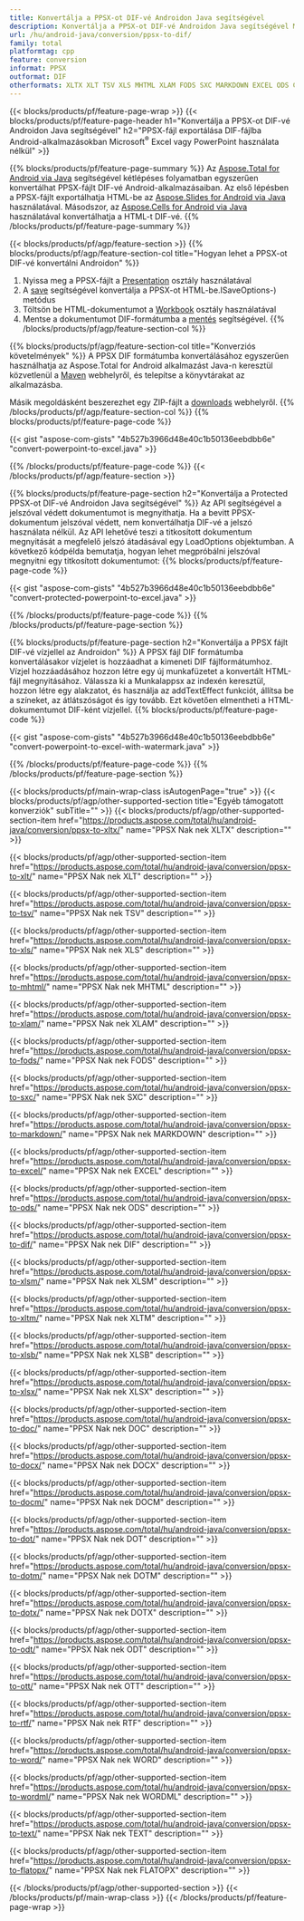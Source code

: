 ```yaml
---
title: Konvertálja a PPSX-ot DIF-vé Androidon Java segítségével
description: Konvertálja a PPSX-ot DIF-vé Androidon Java segítségével Microsoft Excel vagy PowerPoint használata nélkül
url: /hu/android-java/conversion/ppsx-to-dif/
family: total
platformtag: cpp
feature: conversion
informat: PPSX
outformat: DIF
otherformats: XLTX XLT TSV XLS MHTML XLAM FODS SXC MARKDOWN EXCEL ODS CSV XLSM XLTM XLSB XLSX DOC DOCX DOCM DOT DOTM DOTX ODT OTT RTF WORD WORDML TEXT FLATOPX
---
```

{{< blocks/products/pf/feature-page-wrap >}}
{{< blocks/products/pf/feature-page-header h1="Konvertálja a PPSX-ot DIF-vé Androidon Java segítségével" h2="PPSX-fájl exportálása DIF-fájlba Android-alkalmazásokban Microsoft<sup>&reg;</sup> Excel vagy PowerPoint használata nélkül" >}}

{{% blocks/products/pf/feature-page-summary %}}
Az [Aspose.Total for Android via Java](https://products.aspose.com/total/android-java/) segítségével kétlépéses folyamatban egyszerűen konvertálhat PPSX-fájlt DIF-vé Android-alkalmazásaiban. Az első lépésben a PPSX-fájlt exportálhatja HTML-be az [Aspose.Slides for Android via Java](https://products.aspose.com/slides/android-java/) használatával. Másodszor, az [Aspose.Cells for Android via Java](https://products.aspose.com/cells/android-java/) használatával konvertálhatja a HTML-t DIF-vé. 
{{% /blocks/products/pf/feature-page-summary  %}}

{{< blocks/products/pf/agp/feature-section >}}
{{% blocks/products/pf/agp/feature-section-col title="Hogyan lehet a PPSX-ot DIF-vé konvertálni Androidon" %}}
1. Nyissa meg a PPSX-fájlt a [Presentation](https://reference.aspose.com/slides/java/com.aspose.slides/Presentation) osztály használatával
2. A [save](https://reference.aspose.com/slides/java/com.aspose.slides/Presentation#save-java.lang.String-int-com.aspose.slides) segítségével konvertálja a PPSX-ot HTML-be.ISaveOptions-) metódus
3. Töltsön be HTML-dokumentumot a [Workbook](https://reference.aspose.com/cells/java/com.aspose.cells/Workbook) osztály használatával
4. Mentse a dokumentumot DIF-formátumba a [mentés](https://reference.aspose.com/cells/java/com.aspose.cells/) segítségével.
{{% /blocks/products/pf/agp/feature-section-col %}}

{{% blocks/products/pf/agp/feature-section-col title="Konverziós követelmények" %}}
A PPSX DIF formátumba konvertálásához egyszerűen használhatja az Aspose.Total for Android alkalmazást Java-n keresztül közvetlenül a [Maven](https://repository.aspose.com/webapp/#/artifacts/browse/tree/General/repo/com/aspose/aspose-total) webhelyről, és telepítse a könyvtárakat az alkalmazásba.

Másik megoldásként beszerezhet egy ZIP-fájlt a [downloads](https://downloads.aspose.com/total/androidjava) webhelyről.
{{% /blocks/products/pf/agp/feature-section-col %}}
{{% blocks/products/pf/feature-page-code %}}

{{< gist "aspose-com-gists" "4b527b3966d48e40c1b50136eebdbb6e" "convert-powerpoint-to-excel.java" >}}


{{% /blocks/products/pf/feature-page-code %}}
{{< /blocks/products/pf/agp/feature-section >}}

{{% blocks/products/pf/feature-page-section  h2="Konvertálja a Protected PPSX-ot DIF-vé Androidon Java segítségével" %}}
Az API segítségével a jelszóval védett dokumentumot is megnyithatja. Ha a bevitt PPSX-dokumentum jelszóval védett, nem konvertálhatja DIF-vé a jelszó használata nélkül. Az API lehetővé teszi a titkosított dokumentum megnyitását a megfelelő jelszó átadásával egy LoadOptions objektumban. A következő kódpélda bemutatja, hogyan lehet megpróbálni jelszóval megnyitni egy titkosított dokumentumot:
{{% blocks/products/pf/feature-page-code %}}

{{< gist "aspose-com-gists" "4b527b3966d48e40c1b50136eebdbb6e" "convert-protected-powerpoint-to-excel.java" >}}
{{% /blocks/products/pf/feature-page-code  %}}
{{% /blocks/products/pf/feature-page-section %}}

{{% blocks/products/pf/feature-page-section  h2="Konvertálja a PPSX fájlt DIF-vé vízjellel az Androidon" %}}
A PPSX fájl DIF formátumba konvertálásakor vízjelet is hozzáadhat a kimeneti DIF fájlformátumhoz. Vízjel hozzáadásához hozzon létre egy új munkafüzetet a konvertált HTML-fájl megnyitásához. Válassza ki a Munkalappsx az indexén keresztül, hozzon létre egy alakzatot, és használja az addTextEffect funkciót, állítsa be a színeket, az átlátszóságot és így tovább. Ezt követően elmentheti a HTML-dokumentumot DIF-ként vízjellel.
{{% blocks/products/pf/feature-page-code %}}

{{< gist "aspose-com-gists" "4b527b3966d48e40c1b50136eebdbb6e" "convert-powerpoint-to-excel-with-watermark.java" >}}
{{% /blocks/products/pf/feature-page-code  %}}
{{% /blocks/products/pf/feature-page-section %}}

{{< blocks/products/pf/main-wrap-class isAutogenPage="true" >}}
{{< blocks/products/pf/agp/other-supported-section title="Egyéb támogatott konverziók" subTitle="" >}}
{{< blocks/products/pf/agp/other-supported-section-item href="https://products.aspose.com/total/hu/android-java/conversion/ppsx-to-xltx/" name="PPSX Nak nek XLTX" description="" >}}

{{< blocks/products/pf/agp/other-supported-section-item href="https://products.aspose.com/total/hu/android-java/conversion/ppsx-to-xlt/" name="PPSX Nak nek XLT" description="" >}}

{{< blocks/products/pf/agp/other-supported-section-item href="https://products.aspose.com/total/hu/android-java/conversion/ppsx-to-tsv/" name="PPSX Nak nek TSV" description="" >}}

{{< blocks/products/pf/agp/other-supported-section-item href="https://products.aspose.com/total/hu/android-java/conversion/ppsx-to-xls/" name="PPSX Nak nek XLS" description="" >}}

{{< blocks/products/pf/agp/other-supported-section-item href="https://products.aspose.com/total/hu/android-java/conversion/ppsx-to-mhtml/" name="PPSX Nak nek MHTML" description="" >}}

{{< blocks/products/pf/agp/other-supported-section-item href="https://products.aspose.com/total/hu/android-java/conversion/ppsx-to-xlam/" name="PPSX Nak nek XLAM" description="" >}}

{{< blocks/products/pf/agp/other-supported-section-item href="https://products.aspose.com/total/hu/android-java/conversion/ppsx-to-fods/" name="PPSX Nak nek FODS" description="" >}}

{{< blocks/products/pf/agp/other-supported-section-item href="https://products.aspose.com/total/hu/android-java/conversion/ppsx-to-sxc/" name="PPSX Nak nek SXC" description="" >}}

{{< blocks/products/pf/agp/other-supported-section-item href="https://products.aspose.com/total/hu/android-java/conversion/ppsx-to-markdown/" name="PPSX Nak nek MARKDOWN" description="" >}}

{{< blocks/products/pf/agp/other-supported-section-item href="https://products.aspose.com/total/hu/android-java/conversion/ppsx-to-excel/" name="PPSX Nak nek EXCEL" description="" >}}

{{< blocks/products/pf/agp/other-supported-section-item href="https://products.aspose.com/total/hu/android-java/conversion/ppsx-to-ods/" name="PPSX Nak nek ODS" description="" >}}

{{< blocks/products/pf/agp/other-supported-section-item href="https://products.aspose.com/total/hu/android-java/conversion/ppsx-to-dif/" name="PPSX Nak nek DIF" description="" >}}

{{< blocks/products/pf/agp/other-supported-section-item href="https://products.aspose.com/total/hu/android-java/conversion/ppsx-to-xlsm/" name="PPSX Nak nek XLSM" description="" >}}

{{< blocks/products/pf/agp/other-supported-section-item href="https://products.aspose.com/total/hu/android-java/conversion/ppsx-to-xltm/" name="PPSX Nak nek XLTM" description="" >}}

{{< blocks/products/pf/agp/other-supported-section-item href="https://products.aspose.com/total/hu/android-java/conversion/ppsx-to-xlsb/" name="PPSX Nak nek XLSB" description="" >}}

{{< blocks/products/pf/agp/other-supported-section-item href="https://products.aspose.com/total/hu/android-java/conversion/ppsx-to-xlsx/" name="PPSX Nak nek XLSX" description="" >}}

{{< blocks/products/pf/agp/other-supported-section-item href="https://products.aspose.com/total/hu/android-java/conversion/ppsx-to-doc/" name="PPSX Nak nek DOC" description="" >}}

{{< blocks/products/pf/agp/other-supported-section-item href="https://products.aspose.com/total/hu/android-java/conversion/ppsx-to-docx/" name="PPSX Nak nek DOCX" description="" >}}

{{< blocks/products/pf/agp/other-supported-section-item href="https://products.aspose.com/total/hu/android-java/conversion/ppsx-to-docm/" name="PPSX Nak nek DOCM" description="" >}}

{{< blocks/products/pf/agp/other-supported-section-item href="https://products.aspose.com/total/hu/android-java/conversion/ppsx-to-dot/" name="PPSX Nak nek DOT" description="" >}}

{{< blocks/products/pf/agp/other-supported-section-item href="https://products.aspose.com/total/hu/android-java/conversion/ppsx-to-dotm/" name="PPSX Nak nek DOTM" description="" >}}

{{< blocks/products/pf/agp/other-supported-section-item href="https://products.aspose.com/total/hu/android-java/conversion/ppsx-to-dotx/" name="PPSX Nak nek DOTX" description="" >}}

{{< blocks/products/pf/agp/other-supported-section-item href="https://products.aspose.com/total/hu/android-java/conversion/ppsx-to-odt/" name="PPSX Nak nek ODT" description="" >}}

{{< blocks/products/pf/agp/other-supported-section-item href="https://products.aspose.com/total/hu/android-java/conversion/ppsx-to-ott/" name="PPSX Nak nek OTT" description="" >}}

{{< blocks/products/pf/agp/other-supported-section-item href="https://products.aspose.com/total/hu/android-java/conversion/ppsx-to-rtf/" name="PPSX Nak nek RTF" description="" >}}

{{< blocks/products/pf/agp/other-supported-section-item href="https://products.aspose.com/total/hu/android-java/conversion/ppsx-to-word/" name="PPSX Nak nek WORD" description="" >}}

{{< blocks/products/pf/agp/other-supported-section-item href="https://products.aspose.com/total/hu/android-java/conversion/ppsx-to-wordml/" name="PPSX Nak nek WORDML" description="" >}}

{{< blocks/products/pf/agp/other-supported-section-item href="https://products.aspose.com/total/hu/android-java/conversion/ppsx-to-text/" name="PPSX Nak nek TEXT" description="" >}}

{{< blocks/products/pf/agp/other-supported-section-item href="https://products.aspose.com/total/hu/android-java/conversion/ppsx-to-flatopx/" name="PPSX Nak nek FLATOPX" description="" >}}


{{< /blocks/products/pf/agp/other-supported-section >}}
{{< /blocks/products/pf/main-wrap-class >}}
{{< /blocks/products/pf/feature-page-wrap >}}